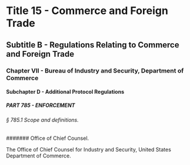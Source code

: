 
# Title 15 - Commerce and Foreign Trade
## Subtitle B - Regulations Relating to Commerce and Foreign Trade
### Chapter VII - Bureau of Industry and Security, Department of Commerce
#### Subchapter D - Additional Protocol Regulations
##### PART 785 - ENFORCEMENT
###### § 785.1 Scope and definitions.
####### Office of Chief Counsel.

The Office of Chief Counsel for Industry and Security, United States Department of Commerce.
